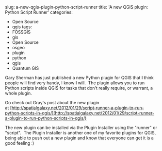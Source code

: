 slug: a-new-qgis-plugin-python-script-runner
title: 'A new QGIS plugin: Python Script Runner'
categories:
- Open Source
- qgis
tags:
- FOSSGIS
- gis
- Open Source
- osgeo
- plugin
- python
- qgis
- Quantum GIS

Gary Sherman has just published a new Python plugin for QGIS that I think people will find very handy, I know I will.  The plugin allows you to run Python scripts inside QGIS for tasks that don't really require, or warrant, a whole plugin.

Go check out Gray's post about the new plugin at [http://spatialgalaxy.net/2012/01/29/script-runner-a-plugin-to-run-python-scripts-in-qgis/](http://spatialgalaxy.net/2012/01/29/script-runner-a-plugin-to-run-python-scripts-in-qgis/)

The new plugin can be installed via the Plugin Installer using the "runner" or "script".  The Plugin Installer is another one of my favorite plugins for QGIS, being able to push out a new plugin and know that everyone can get it is a good feeling :)

